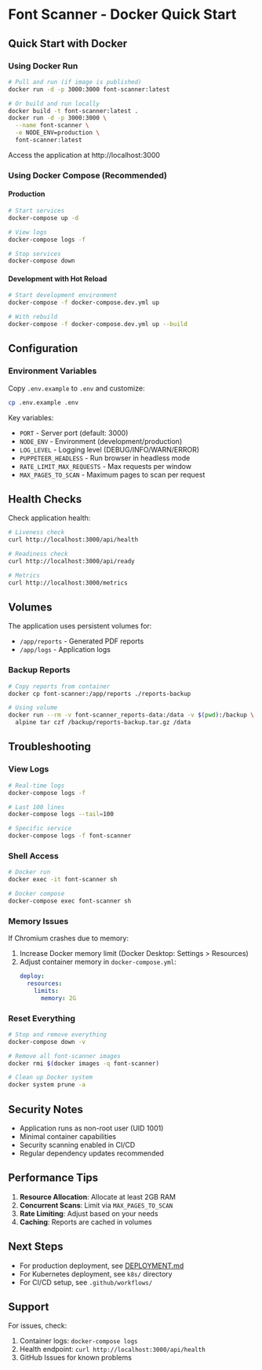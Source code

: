 # Font Scanner - Docker Quick Start

## Quick Start with Docker

### Using Docker Run

```bash
# Pull and run (if image is published)
docker run -d -p 3000:3000 font-scanner:latest

# Or build and run locally
docker build -t font-scanner:latest .
docker run -d -p 3000:3000 \
  --name font-scanner \
  -e NODE_ENV=production \
  font-scanner:latest
```

Access the application at http://localhost:3000

### Using Docker Compose (Recommended)

#### Production

```bash
# Start services
docker-compose up -d

# View logs
docker-compose logs -f

# Stop services
docker-compose down
```

#### Development with Hot Reload

```bash
# Start development environment
docker-compose -f docker-compose.dev.yml up

# With rebuild
docker-compose -f docker-compose.dev.yml up --build
```

## Configuration

### Environment Variables

Copy `.env.example` to `.env` and customize:

```bash
cp .env.example .env
```

Key variables:
- `PORT` - Server port (default: 3000)
- `NODE_ENV` - Environment (development/production)
- `LOG_LEVEL` - Logging level (DEBUG/INFO/WARN/ERROR)
- `PUPPETEER_HEADLESS` - Run browser in headless mode
- `RATE_LIMIT_MAX_REQUESTS` - Max requests per window
- `MAX_PAGES_TO_SCAN` - Maximum pages to scan per request

## Health Checks

Check application health:

```bash
# Liveness check
curl http://localhost:3000/api/health

# Readiness check
curl http://localhost:3000/api/ready

# Metrics
curl http://localhost:3000/metrics
```

## Volumes

The application uses persistent volumes for:
- `/app/reports` - Generated PDF reports
- `/app/logs` - Application logs

### Backup Reports

```bash
# Copy reports from container
docker cp font-scanner:/app/reports ./reports-backup

# Using volume
docker run --rm -v font-scanner_reports-data:/data -v $(pwd):/backup \
  alpine tar czf /backup/reports-backup.tar.gz /data
```

## Troubleshooting

### View Logs

```bash
# Real-time logs
docker-compose logs -f

# Last 100 lines
docker-compose logs --tail=100

# Specific service
docker-compose logs -f font-scanner
```

### Shell Access

```bash
# Docker run
docker exec -it font-scanner sh

# Docker compose
docker-compose exec font-scanner sh
```

### Memory Issues

If Chromium crashes due to memory:

1. Increase Docker memory limit (Docker Desktop: Settings > Resources)
2. Adjust container memory in `docker-compose.yml`:
   ```yaml
   deploy:
     resources:
       limits:
         memory: 2G
   ```

### Reset Everything

```bash
# Stop and remove everything
docker-compose down -v

# Remove all font-scanner images
docker rmi $(docker images -q font-scanner)

# Clean up Docker system
docker system prune -a
```

## Security Notes

- Application runs as non-root user (UID 1001)
- Minimal container capabilities
- Security scanning enabled in CI/CD
- Regular dependency updates recommended

## Performance Tips

1. **Resource Allocation**: Allocate at least 2GB RAM
2. **Concurrent Scans**: Limit via `MAX_PAGES_TO_SCAN`
3. **Rate Limiting**: Adjust based on your needs
4. **Caching**: Reports are cached in volumes

## Next Steps

- For production deployment, see [DEPLOYMENT.md](DEPLOYMENT.md)
- For Kubernetes deployment, see `k8s/` directory
- For CI/CD setup, see `.github/workflows/`

## Support

For issues, check:
1. Container logs: `docker-compose logs`
2. Health endpoint: `curl http://localhost:3000/api/health`
3. GitHub Issues for known problems
